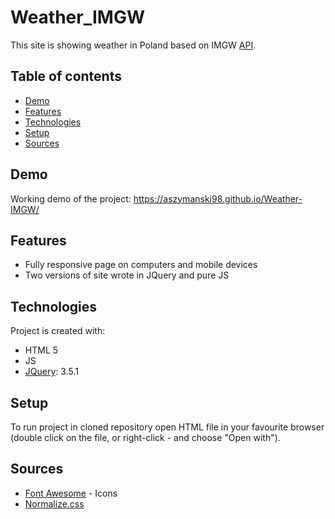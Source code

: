 # Weather_IMGW
This site is showing weather in Poland based on IMGW [API](https://danepubliczne.imgw.pl/apiinfo).

## Table of contents
* [Demo](#demo)
* [Features](#features)
* [Technologies](#technologies)
* [Setup](#setup)
* [Sources](#sources)

## Demo
Working demo of the project: https://aszymanski98.github.io/Weather-IMGW/

## Features
* Fully responsive page on computers and mobile devices
* Two versions of site wrote in JQuery and pure JS
	
## Technologies
Project is created with:
* HTML 5
* JS
* [JQuery](https://jquery.com/): 3.5.1

## Setup
To run project in cloned repository open HTML file in your favourite browser (double click on the file, or right-click - and choose "Open with").

## Sources
* [Font Awesome](https://fontawesome.com/) - Icons
* [Normalize.css](https://necolas.github.io/normalize.css/)
